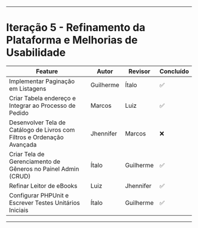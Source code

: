 
---

# Iteração 5 - Refinamento da Plataforma e Melhorias de Usabilidade

| Feature                                                                        | Autor     | Revisor   | Concluído |
| ------------------------------------------------------------------------------ | --------- | --------- | --------- |
| Implementar Paginação em Listagens          | Guilherme | Ítalo     | ✅        |
| Criar Tabela endereço e Integrar ao Processo de Pedido                       | Marcos    | Luiz      | ✅        |
| Desenvolver Tela de Catálogo de Livros com Filtros e Ordenação Avançada        | Jhennifer | Marcos    | ❌        |
| Criar Tela de Gerenciamento de Gêneros no Painel Admin (CRUD)                  | Ítalo     | Guilherme | ✅        |
| Refinar Leitor de eBooks                 | Luiz      | Jhennifer | ✅        |
| Configurar PHPUnit e Escrever Testes Unitários Iniciais             | Ítalo     | Guilherme | ✅        |


---